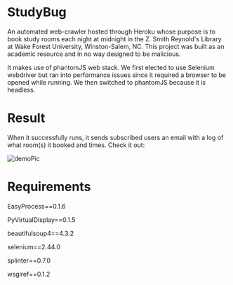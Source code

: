 StudyBug
========

An automated web-crawler hosted through Heroku whose purpose is to book study rooms each night at midnight in the Z. Smith Reynold's Library at Wake Forest University, Winston-Salem, NC. This project was built as an academic resource and in no way designed to be malicious. 

It makes use of phantomJS web stack. We first elected to use Selenium webdriver but ran into performance issues since it required a browser to be opened while running. We then switched to phantomJS because it is headless.

Result
========

When it successfully runs, it sends subscribed users an email with a log of what room(s) it booked and times. Check it out:

![demoPic](http://i1158.photobucket.com/albums/p618/g12mcgov/Screenshot2014-12-30205254.png)

Requirements
========

EasyProcess==0.1.6

PyVirtualDisplay==0.1.5

beautifulsoup4==4.3.2

selenium==2.44.0

splinter==0.7.0

wsgiref==0.1.2

